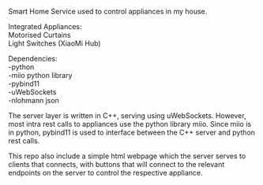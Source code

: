 Smart Home Service used to control appliances in my house.

Integrated Appliances:<br>
Motorised Curtains<br>
Light Switches (XiaoMi Hub)<br>

Dependencies:<br>
-python<br>
-miio python library<br>
-pybind11<br>
-uWebSockets<br>
-nlohmann json<br>

The server layer is written in C++, serving using uWebSockets. However, most intra rest calls to appliances use the python library miio. Since miio is in python, pybind11 is used to interface between the C++ server and python rest calls.

This repo also include a simple html webpage which the server serves to clients that connects, with buttons that will connect to the relevant endpoints on the server to control the respective appliance.

